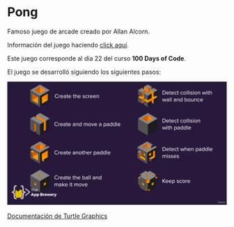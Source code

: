 # Pong

Famoso juego de arcade creado por Allan Alcorn.

Información del juego haciendo [click aquí](https://en.wikipedia.org/wiki/Pong).

Este juego corresponde al día 22 del curso **100 Days of Code**.

El juego se desarrolló siguiendo los siguientes pasos:

![dev-steps](./dev-steps.png)

[Documentación de Turtle Graphics](https://docs.python.org/3/library/turtle.html#module-turtle)